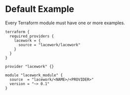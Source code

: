 # Default Example

Every Terraform module must have one or more examples.

```hcl
terraform {
  required_providers {
    lacework = {
      source = "lacework/lacework"
    }
  }
}

provider "lacework" {}

module "lacework_module" {
  source  = "lacework/<NAME>/<PROVIDER>"
  version = "~> 0.1"
}
```
